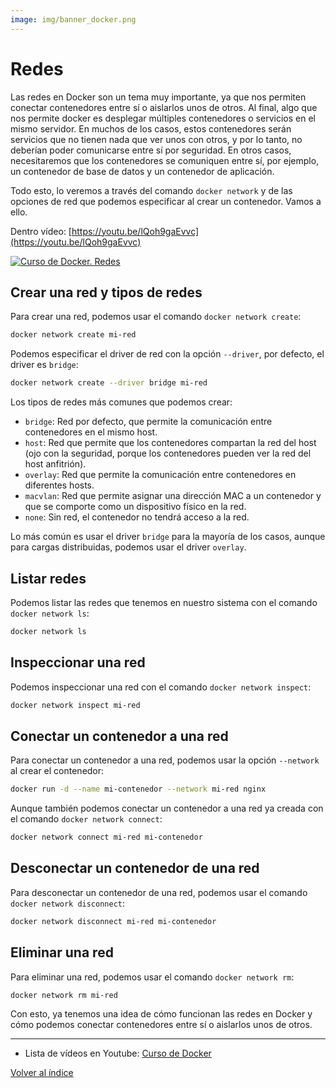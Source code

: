 ```yaml
---
image: img/banner_docker.png
---
```


# Redes
Las redes en Docker son un tema muy importante, ya que nos permiten conectar contenedores entre sí o aislarlos unos de otros. Al final, algo que nos permite docker es desplegar múltiples contenedores o servicios en el mismo servidor. En muchos de los casos, estos contenedores serán servicios que no tienen nada que ver unos con otros, y por lo tanto, no deberían poder comunicarse entre sí por seguridad. En otros casos, necesitaremos que los contenedores se comuniquen entre sí, por ejemplo, un contenedor de base de datos y un contenedor de aplicación.

Todo esto, lo veremos a través del comando `docker network` y de las opciones de red que podemos especificar al crear un contenedor. Vamos a ello.

Dentro vídeo: [https://youtu.be/lQoh9gaEvvc](https://youtu.be/lQoh9gaEvvc)

[![Curso de Docker. Redes](https://img.youtube.com/vi/lQoh9gaEvvc/maxresdefault.jpg)](https://www.youtube.com/watch?v=lQoh9gaEvvc)


## Crear una red y tipos de redes
Para crear una red, podemos usar el comando `docker network create`:
```bash
docker network create mi-red
```

Podemos especificar el driver de red con la opción `--driver`, por defecto, el driver es `bridge`:
```bash
docker network create --driver bridge mi-red
```

Los tipos de redes más comunes que podemos crear:
- `bridge`: Red por defecto, que permite la comunicación entre contenedores en el mismo host.
- `host`: Red que permite que los contenedores compartan la red del host (ojo con la seguridad, porque los contenedores pueden ver la red del host anfitrión).
- `overlay`: Red que permite la comunicación entre contenedores en diferentes hosts.
- `macvlan`: Red que permite asignar una dirección MAC a un contenedor y que se comporte como un dispositivo físico en la red.
- `none`: Sin red, el contenedor no tendrá acceso a la red.

Lo más común es usar el driver `bridge` para la mayoría de los casos, aunque para cargas distribuidas, podemos usar el driver `overlay`.



## Listar redes
Podemos listar las redes que tenemos en nuestro sistema con el comando `docker network ls`:
```bash
docker network ls
```

## Inspeccionar una red
Podemos inspeccionar una red con el comando `docker network inspect`:
```bash
docker network inspect mi-red
```

## Conectar un contenedor a una red
Para conectar un contenedor a una red, podemos usar la opción `--network` al crear el contenedor:
```bash
docker run -d --name mi-contenedor --network mi-red nginx
```

Aunque también podemos conectar un contenedor a una red ya creada con el comando `docker network connect`:
```bash
docker network connect mi-red mi-contenedor
```

## Desconectar un contenedor de una red
Para desconectar un contenedor de una red, podemos usar el comando `docker network disconnect`:
```bash
docker network disconnect mi-red mi-contenedor
```

## Eliminar una red
Para eliminar una red, podemos usar el comando `docker network rm`:
```bash
docker network rm mi-red
```

Con esto, ya tenemos una idea de cómo funcionan las redes en Docker y cómo podemos conectar contenedores entre sí o aislarlos unos de otros.

---
* Lista de vídeos en Youtube: [Curso de Docker](https://www.youtube.com/playlist?list=PLQhxXeq1oc2n7YnjRhq7qVMzZWtDY7Zz0)

[Volver al índice](README.md#índice)



